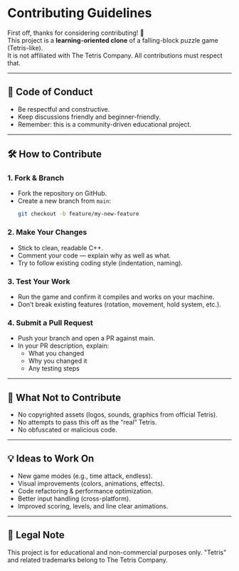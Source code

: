 # Contributing Guidelines

First off, thanks for considering contributing! 🎉  
This project is a **learning-oriented clone** of a falling-block puzzle game (Tetris-like).  
It is not affiliated with The Tetris Company. All contributions must respect that.

---

## 📌 Code of Conduct
- Be respectful and constructive.  
- Keep discussions friendly and beginner-friendly.  
- Remember: this is a community-driven educational project.  

---

## 🛠 How to Contribute

### 1. Fork & Branch
- Fork the repository on GitHub.  
- Create a new branch from `main`:  
  ```bash
  git checkout -b feature/my-new-feature
  ```
  
### 2. Make Your Changes
- Stick to clean, readable C++.
- Comment your code — explain why as well as what.
- Try to follow existing coding style (indentation, naming).

### 3. Test Your Work
- Run the game and confirm it compiles and works on your machine.
- Don’t break existing features (rotation, movement, hold system, etc.).

### 4. Submit a Pull Request
- Push your branch and open a PR against main.
- In your PR description, explain:
    - What you changed
    - Why you changed it
    - Any testing steps

------

## 🚫 What Not to Contribute
- No copyrighted assets (logos, sounds, graphics from official Tetris).
- No attempts to pass this off as the “real” Tetris.
- No obfuscated or malicious code.

------

## 💡 Ideas to Work On
- New game modes (e.g., time attack, endless).
- Visual improvements (colors, animations, effects).
- Code refactoring & performance optimization.
- Better input handling (cross-platform).
- Improved scoring, levels, and line clear animations.

------

## 📖 Legal Note
This project is for educational and non-commercial purposes only.
"Tetris" and related trademarks belong to The Tetris Company.
